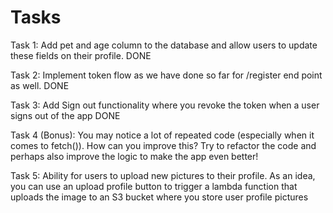 # Tasks

Task 1: Add pet and age column to the database and allow users to update these fields on their profile. DONE

Task 2: Implement token flow as we have done so far for /register end point as well. DONE

Task 3: Add Sign out functionality where you revoke the token when a user signs out of the app DONE

Task 4 (Bonus): You may notice a lot of repeated code (especially when it comes to fetch()). How can you improve this? Try to refactor the code and perhaps also improve the logic to make the app even better!

Task 5: Ability for users to upload new pictures to their profile.
As an idea, you can use an upload profile button to trigger a lambda function that uploads the image to an S3 bucket where you store user profile pictures
